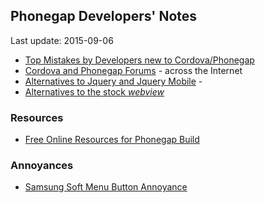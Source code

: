 ## Phonegap Developers' Notes ##
Last update: 2015-09-06

* [Top Mistakes by Developers new to Cordova/Phonegap](new-to-Phonegap.md)
* [Cordova and Phonegap Forums](cordova-phonegap-forums.md) - across the Internet
* [Alternatives to Jquery and Jquery Mobile](alternatives-to-jquery-mobile.md) - 
* [Alternatives to the stock *webview*](webview-alternatives.md)

### Resources ###
* [Free Online Resources for Phonegap Build](free-online-resources.md)

### Annoyances ###

* [Samsung Soft Menu Button Annoyance](annoyances/SamsungMenuButton.md)

